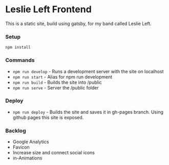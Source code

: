 # Leslie Left Frontend

This is a static site, build using gatsby, for my band called Leslie Left.

### Setup

`npm install`

### Commands

* `npm run develop` - Runs a development server with the site on localhost
* `npm run start` - Alias for npm run development
* `npm run build` - Builds the site into /public
* `npm run serve` - Server the /public folder

### Deploy

* `npm run deploy` - Builds the site and saves it in gh-pages branch. Using github pages this site is exposed.

### Backlog

* Google Analytics
* Favicon
* Increase size and connect social icons
* in-Animations
